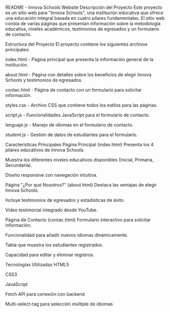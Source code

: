 README - Innova Schools Website
Descripción del Proyecto
Este proyecto es un sitio web para "Innova Schools", una institución educativa que ofrece una educación integral basada en cuatro pilares fundamentales. El sitio web consta de varias páginas que presentan información sobre la metodología educativa, niveles académicos, testimonios de egresados y un formulario de contacto.

Estructura del Proyecto
El proyecto contiene los siguientes archivos principales:

index.html - Página principal que presenta la información general de la institución.

about.html - Página con detalles sobre los beneficios de elegir Innova Schools y testimonios de egresados.

contac.html - Página de contacto con un formulario para solicitar información.

styles.css - Archivo CSS que contiene todos los estilos para las páginas.

script.js - Funcionalidades JavaScript para el formulario de contacto.

lenguaje.js - Manejo de idiomas en el formulario de contacto.

student.js - Gestión de datos de estudiantes para el formulario.

Características Principales
Página Principal (index.html)
Presenta los 4 pilares educativos de Innova Schools.

Muestra los diferentes niveles educativos disponibles (Inicial, Primaria, Secundaria).

Diseño responsive con navegación intuitiva.

Página "¿Por qué Nosotros?" (about.html)
Destaca las ventajas de elegir Innova Schools.

Incluye testimonios de egresados y estadísticas de éxito.

Video testimonial integrado desde YouTube.

Página de Contacto (contac.html)
Formulario interactivo para solicitar información.

Funcionalidad para añadir nuevos idiomas dinámicamente.

Tabla que muestra los estudiantes registrados.

Capacidad para editar y eliminar registros.

Tecnologías Utilizadas
HTML5

CSS3

JavaScript

Fetch API para conexión con backend

Multi-select-tag para selección múltiple de idiomas
